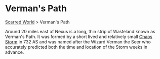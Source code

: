 # Verman's Path 
[Scarred World](./scarred-world.md) > Verman's Path

Around 20 miles east of Nexus is a long, thin strip of Wasteland known as Verman's Path. It was formed by a short lived and relatively small [Chaos Storm](./chaos-storms.md) in 732 AS and was named after the Wizard Verman the Seer who accurately predicted both the time and location of the Storm weeks in advance.
